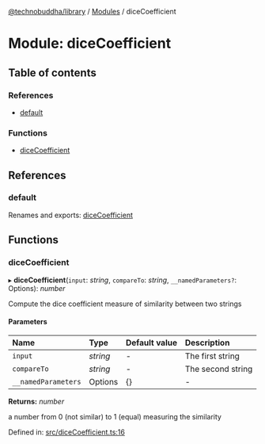 [@technobuddha/library](../..) / [Modules](../Modules.md) / diceCoefficient

# Module: diceCoefficient

## Table of contents

### References

- [default](dicecoefficient.md#default)

### Functions

- [diceCoefficient](dicecoefficient.md#dicecoefficient)

## References

### default

Renames and exports: [diceCoefficient](dicecoefficient.md#dicecoefficient)

## Functions

### diceCoefficient

▸ **diceCoefficient**(`input`: *string*, `compareTo`: *string*, `__namedParameters?`: Options): *number*

Compute the dice coefficient measure of similarity between two strings

#### Parameters

| Name | Type | Default value | Description |
| :------ | :------ | :------ | :------ |
| `input` | *string* | - | The first string |
| `compareTo` | *string* | - | The second string |
| `__namedParameters` | Options | {} | - |

**Returns:** *number*

a number from 0 (not similar) to 1 (equal) measuring the similarity

Defined in: [src/diceCoefficient.ts:16](../../src/diceCoefficient.ts#L16)
